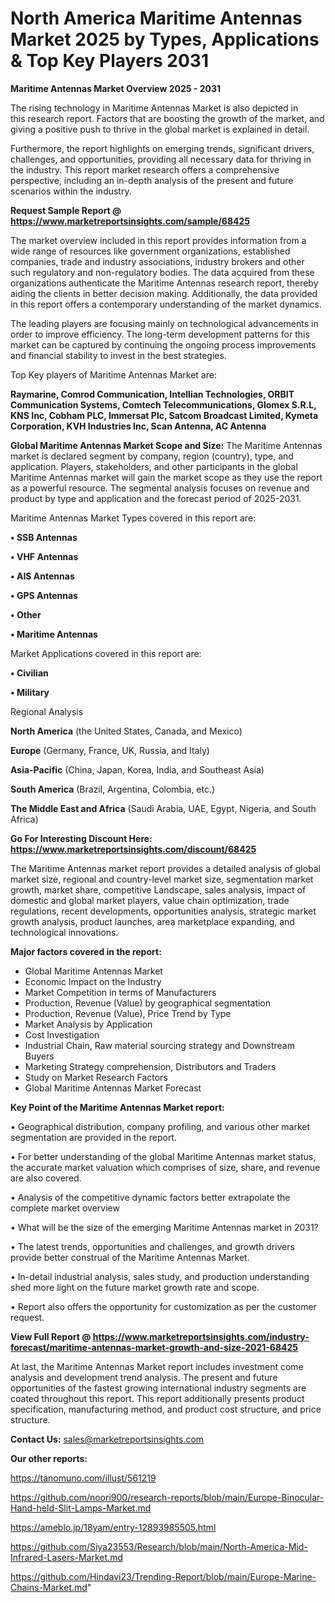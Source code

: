 # North America Maritime Antennas Market 2025 by Types, Applications & Top Key Players 2031

<Strong> Maritime Antennas Market Overview 2025 - 2031</strong>

The rising technology in Maritime Antennas Market is also depicted in this research report. Factors that are boosting the growth of the market, and giving a positive push to thrive in the global market is explained in detail.

Furthermore, the report highlights on emerging trends, significant drivers, challenges, and opportunities, providing all necessary data for thriving in the industry. This report market research offers a comprehensive perspective, including an in-depth analysis of the present and future scenarios within the industry.

<strong>Request Sample Report @ <a href=https://www.marketreportsinsights.com/sample/68425>https://www.marketreportsinsights.com/sample/68425</a></strong>

The market overview included in this report provides information from a wide range of resources like government organizations, established companies, trade and industry associations, industry brokers and other such regulatory and non-regulatory bodies. The data acquired from these organizations authenticate the Maritime Antennas research report, thereby aiding the clients in better decision making. Additionally, the data provided in this report offers a contemporary understanding of the market dynamics.

The leading players are focusing mainly on technological advancements in order to improve efficiency. The long-term development patterns for this market can be captured by continuing the ongoing process improvements and financial stability to invest in the best strategies.

Top Key players of Maritime Antennas Market are:

<strong>Raymarine, Comrod Communication, Intellian Technologies, ORBIT Communication Systems, Comtech Telecommunications, Glomex S.R.L, KNS Inc, Cobham PLC, Immersat Plc, Satcom Broadcast Limited, Kymeta Corporation, KVH Industries Inc, Scan Antenna, AC Antenna</strong>

<strong><b>Global Maritime Antennas Market Scope and Size:</b></strong>
The Maritime Antennas market is declared segment by company, region (country), type, and application. Players, stakeholders, and other participants in the global Maritime Antennas market will gain the market scope as they use the report as a powerful resource. The segmental analysis focuses on revenue and product by type and application and the forecast period of 2025-2031.

Maritime Antennas Market Types covered in this report are:

<strong>• SSB Antennas

• VHF Antennas

• AIS Antennas

• GPS Antennas

• Other

• Maritime Antennas</strong>

Market Applications covered in this report are:

<strong>• Civilian

• Military</strong> 

Regional Analysis

<strong>North America</strong> (the United States, Canada, and Mexico)

<strong>Europe</strong> (Germany, France, UK, Russia, and Italy)

<strong>Asia-Pacific</strong> (China, Japan, Korea, India, and Southeast Asia)

<strong>South America</strong> (Brazil, Argentina, Colombia, etc.)

<strong>The Middle East and Africa</strong> (Saudi Arabia, UAE, Egypt, Nigeria, and South Africa)

<strong>Go For Interesting Discount Here: <a href=https://www.marketreportsinsights.com/discount/68425>https://www.marketreportsinsights.com/discount/68425</a></strong>

The Maritime Antennas market report provides a detailed analysis of global market size, regional and country-level market size, segmentation market growth, market share, competitive Landscape, sales analysis, impact of domestic and global market players, value chain optimization, trade regulations, recent developments, opportunities analysis, strategic market growth analysis, product launches, area marketplace expanding, and technological innovations.

<strong><b>Major factors covered in the report:</b></strong>
<ul>
  <li>Global Maritime Antennas Market </li>
  <li>Economic Impact on the Industry</li>
  <li>Market Competition in terms of Manufacturers</li>
  <li>Production, Revenue (Value) by geographical segmentation</li>
  <li>Production, Revenue (Value), Price Trend by Type</li>
  <li>Market Analysis by Application</li>
  <li>Cost Investigation</li>
  <li>Industrial Chain, Raw material sourcing strategy and Downstream Buyers</li>
  <li>Marketing Strategy comprehension, Distributors and Traders</li>
  <li>Study on Market Research Factors</li>
  <li>Global Maritime Antennas Market Forecast</li>
</ul>

<strong><b>Key Point of the Maritime Antennas Market report:</b></strong>

• Geographical distribution, company profiling, and various other market segmentation are provided in the report.

• For better understanding of the global Maritime Antennas market status, the accurate market valuation which comprises of size, share, and revenue are also covered.

• Analysis of the competitive dynamic factors better extrapolate the complete market overview

• What will be the size of the emerging Maritime Antennas market in 2031?

• The latest trends, opportunities and challenges, and growth drivers provide better construal of the Maritime Antennas Market.

• In-detail industrial analysis, sales study, and production understanding shed more light on the future market growth rate and scope.

• Report also offers the opportunity for customization as per the customer request.

<strong><b>View Full Report @ <a href=https://www.marketreportsinsights.com/industry-forecast/maritime-antennas-market-growth-and-size-2021-68425>https://www.marketreportsinsights.com/industry-forecast/maritime-antennas-market-growth-and-size-2021-68425</a></b></strong>


At last, the Maritime Antennas Market report includes investment come analysis and development trend analysis. The present and future opportunities of the fastest growing international industry segments are coated throughout this report. This report additionally presents product specification, manufacturing method, and product cost structure, and price structure.

<strong>Contact Us:</strong>
sales@marketreportsinsights.com

<strong>Our other reports:</strong>

<a href=https://tanomuno.com/illust/561219>https://tanomuno.com/illust/561219</a>

<a href=https://github.com/noori900/research-reports/blob/main/Europe-Binocular-Hand-held-Slit-Lamps-Market.md>https://github.com/noori900/research-reports/blob/main/Europe-Binocular-Hand-held-Slit-Lamps-Market.md</a>

<a href=https://ameblo.jp/18yam/entry-12893985505.html>https://ameblo.jp/18yam/entry-12893985505.html</a>

<a href=https://github.com/Siya23553/Research/blob/main/North-America-Mid-Infrared-Lasers-Market.md>https://github.com/Siya23553/Research/blob/main/North-America-Mid-Infrared-Lasers-Market.md</a>

<a href=https://github.com/Hindavi23/Trending-Report/blob/main/Europe-Marine-Chains-Market.md>https://github.com/Hindavi23/Trending-Report/blob/main/Europe-Marine-Chains-Market.md</a>"

